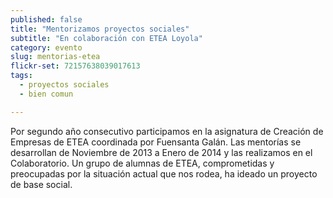```yaml
---
published: false
title: "Mentorizamos proyectos sociales"
subtitle: "En colaboración con ETEA Loyola"
category: evento
slug: mentorias-etea
flickr-set: 72157638039017613
tags: 
  - proyectos sociales
  - bien comun

---
```


Por segundo año consecutivo participamos en la asignatura de Creación de Empresas de ETEA coordinada por Fuensanta Galán. 
Las mentorías se desarrollan de Noviembre de 2013 a Enero de 2014 y las realizamos en el Colaboratorio. Un grupo de alumnas de ETEA, comprometidas y preocupadas por la situación actual que nos rodea, ha ideado un proyecto de base social.
